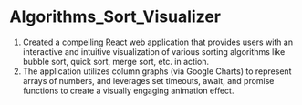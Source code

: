# Algorithms_Sort_Visualizer

 1. Created a compelling React web application that provides users with an interactive and intuitive visualization of various sorting algorithms like bubble sort, quick sort, merge sort, etc. in action. 
 2. The application utilizes column graphs (via Google Charts) to represent arrays of numbers, and leverages set timeouts, await, and promise functions to create a visually engaging animation effect.
